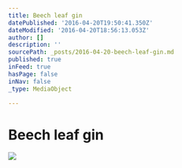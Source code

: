 ```yaml
---
title: Beech leaf gin
datePublished: '2016-04-20T19:50:41.350Z'
dateModified: '2016-04-20T18:56:13.053Z'
author: []
description: ''
sourcePath: _posts/2016-04-20-beech-leaf-gin.md
published: true
inFeed: true
hasPage: false
inNav: false
_type: MediaObject

---
```

# Beech leaf gin
![](https://the-grid-user-content.s3-us-west-2.amazonaws.com/47990e13-130b-455f-bf1e-3c273ab064fc.jpg)